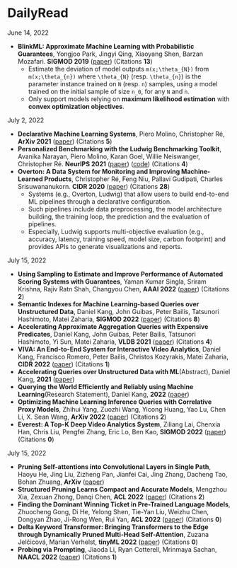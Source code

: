 # DailyRead

June 14, 2022
- **BlinkML: Approximate Machine Learning with Probabilistic Guarantees**, Yongjoo Park, Jingyi Qing, Xiaoyang Shen, Barzan Mozafari. **SIGMOD 2019** ([paper](https://arxiv.org/abs/1812.10564)) (Citations **13**) 
  - Estimate the deviation of model outputs `m(x;\theta_{N})` from `m(x;\theta_{n})` where `\theta_{N}` (resp. `\theta_{n}`) is the parameter instance trained on `N` (resp. `n`) samples, using a model trained on the initial sample of size `n_0`, for any `N` and `n`. 
  - Only support models relying on **maximum likelihood estimation** with **convex optimization objectives**.

July 2, 2022
- **Declarative Machine Learning Systems**, Piero Molino, Christopher Ré, **ArXiv 2021** ([paper](https://arxiv.org/abs/2107.08148)) (Citations **5**)
- **Personalized Benchmarking with the Ludwig Benchmarking Toolkit**, Avanika Narayan, Piero Molino, Karan Goel, Willie Neiswanger, Christopher Ré. **NeurIPS 2021** ([paper](https://arxiv.org/abs/2111.04260)) ([code](https://github.com/HazyResearch/ludwig-benchmarking-toolkit)) (Citations **4**)
- **Overton: A Data System for Monitoring and Improving Machine-Learned Products**, Christopher Ré, Feng Niu, Pallavi Gudipati, Charles Srisuwananukorn. **CIDR 2020** ([paper](https://www.cidrdb.org/cidr2020/papers/p33-re-cidr20.pdf)) (Citations **28**)
  - Systems (e.g., Overton, Ludwig) that allow users to build end-to-end ML pipelines through a declarative configuration. 
  - Such pipelines include data preprocessing, the model architecture building, the training loop, the prediction and the evaluation of pipelines. 
  - Especially, Ludwig supports multi-objective evaluation (e.g., accuracy, latency, training speed, model size, carbon footprint) and provides APIs to generate visualizations and reports.

July 15, 2022
- **Using Sampling to Estimate and Improve Performance of Automated Scoring Systems with Guarantees**, Yaman Kumar Singla, Sriram Krishna, Rajiv Ratn Shah, Changyou Chen, **AAAI 2022** ([paper](https://www.aaai.org/AAAI22Papers/EAAI-00074-SinglaY.pdf)) (Citations **2**)
- **Semantic Indexes for Machine Learning-based Queries over Unstructured Data**, Daniel Kang, John Guibas, Peter Bailis, Tatsunori Hashimoto, Matei Zaharia, **SIGMOD 2022** ([paper](https://arxiv.org/abs/2009.04540)) (Citations **8**)
- **Accelerating Approximate Aggregation Queries with Expensive Predicates**, Daniel Kang, John Guibas, Peter Bailis, Tatsunori Hashimoto, Yi Sun, Matei Zaharia, **VLDB 2021** ([paper](https://arxiv.org/abs/2108.06313)) (Citations **4**)
- **VIVA: An End-to-End System for Interactive Video Analytics**, Daniel Kang, Francisco Romero, Peter Bailis, Christos Kozyrakis, Matei Zaharia, **CIDR 2022** ([paper](https://www.cidrdb.org/cidr2022/papers/p75-kang.pdf)) (Citations **1**)
- **Accelerating Queries over Unstructured Data with ML**(Abstract), Daniel Kang, **2021** ([paper](https://www.cidrdb.org/cidr2021/papers/cidr2021_abstract12.pdf))
- **Querying the World Efficiently and Reliably using Machine Learning**(Research Statement), Daniel Kang, **2022** ([paper](https://ddkang.github.io/application/research.pdf))
- **Optimizing Machine Learning Inference Queries with Correlative Proxy Models**, Zhihui Yang, Zuozhi Wang, Yicong Huang, Yao Lu, Chen Li, X. Sean Wang, **ArXiv 2022** ([paper](https://arxiv.org/abs/2201.00309)) (Citations **2**)
- **Everest: A Top-K Deep Video Analytics System**, Ziliang Lai, Chenxia Han, Chris Liu, Pengfei Zhang, Eric Lo, Ben Kao, **SIGMOD 2022** ([paper](https://dl.acm.org/doi/pdf/10.1145/3514221.3520151)) (Citations **0**)

July 15, 2022
- **Pruning Self-attentions into Convolutional Layers in Single Path**, Haoyu He, Jing Liu, Zizheng Pan, Jianfei Cai, Jing Zhang, Dacheng Tao, Bohan Zhuang, **ArXiv** ([paper](https://arxiv.org/abs/2111.11802))
- **Structured Pruning Learns Compact and Accurate Models**, Mengzhou Xia, Zexuan Zhong, Danqi Chen, **ACL 2022** ([paper](https://arxiv.org/abs/2204.00408)) (Citations **2**)
- **Finding the Dominant Winning Ticket in Pre-Trained Language Models**, Zhuocheng Gong, Di He, Yelong Shen, Tie-Yan Liu, Weizhu Chen, Dongyan Zhao, Ji-Rong Wen, Rui Yan, **ACL 2022** ([paper](https://aclanthology.org/2022.findings-acl.115/)) (Citations **0**)
- **Delta Keyword Transformer: Bringing Transformers to the Edge through Dynamically Pruned Multi-Head Self-Attention**, Zuzana Jelčicová, Marian Verhelst, **tinyML 2022** ([paper](https://arxiv.org/abs/2204.03479)) (Citations **0**)
- **Probing via Prompting**, Jiaoda Li, Ryan Cotterell, Mrinmaya Sachan, **NAACL 2022** ([paper](https://arxiv.org/abs/2207.01736)) (Citations **1**)

















